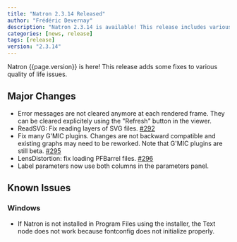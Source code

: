 ```yaml
---
title: "Natron 2.3.14 Released"
author: "Frédéric Devernay"
description: "Natron 2.3.14 is available! This release includes various bug fixes and a change to how error messages are handled."
categories: [news, release]
tags: [release]
version: "2.3.14"
---
```


Natron {{page.version}} is here!  This release adds some fixes to various quality of life issues.

## Major Changes

- Error messages are not cleared anymore at each rendered frame. They can be cleared explicitely using the "Refresh" button in the viewer.
- ReadSVG: Fix reading layers of SVG files. [#292](https://github.com/NatronGitHub/Natron/issues/292)
- Fix many G'MIC plugins. Changes are not backward compatible and existing graphs may need to be reworked. Note that G'MIC plugins are still beta. [#295](https://github.com/NatronGitHub/Natron/issues/295)
- LensDistortion: fix loading PFBarrel files. [#296](https://github.com/NatronGitHub/Natron/issues/296)
- Label parameters now use both columns in the parameters panel.

## Known Issues

### Windows
- If Natron is not installed in Program Files using the installer, the Text node does not work because fontconfig does not initialize properly.